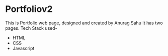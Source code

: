 # Portfoliov2
This is Portfolio web page, designed and created by Anurag Sahu
It has two pages.
Tech Stack used-
- HTML
- CSS
- Javascript
